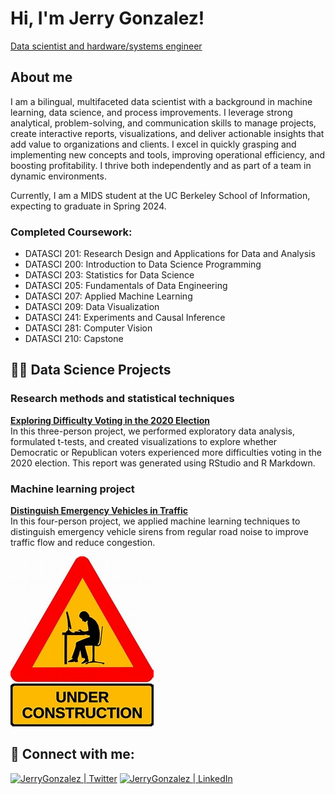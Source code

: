 # Hi, I'm Jerry Gonzalez!
[Data scientist and hardware/systems engineer](https://linkedin.com/in/gerardoagonzalez)

## About me
I am a bilingual, multifaceted data scientist with a background in machine learning, data science, and process improvements. I leverage strong analytical, problem-solving, and communication skills to manage projects, create interactive reports, visualizations, and deliver actionable insights that add value to organizations and clients. I excel in quickly grasping and implementing new concepts and tools, improving operational efficiency, and boosting profitability. I thrive both independently and as part of a team in dynamic environments.

Currently, I am a MIDS student at the UC Berkeley School of Information, expecting to graduate in Spring 2024.

### Completed Coursework:
- DATASCI 201: Research Design and Applications for Data and Analysis
- DATASCI 200: Introduction to Data Science Programming
- DATASCI 203: Statistics for Data Science
- DATASCI 205: Fundamentals of Data Engineering
- DATASCI 207: Applied Machine Learning
- DATASCI 209: Data Visualization
- DATASCI 241: Experiments and Causal Inference
- DATASCI 281: Computer Vision
- DATASCI 210: Capstone

## 👨‍💻 Data Science Projects

### Research methods and statistical techniques
**[Exploring Difficulty Voting in the 2020 Election](https://github.com/UC-Berkeley-I-School/Project2_Gonzalez_Lu_Desai)**  
In this three-person project, we performed exploratory data analysis, formulated t-tests, and created visualizations to explore whether Democratic or Republican voters experienced more difficulties voting in the 2020 election. This report was generated using RStudio and R Markdown.

### Machine learning project
**[Distinguish Emergency Vehicles in Traffic](https://github.com/UC-Berkeley-I-School/mids-207-final-project-summer23-Nick-Frances-Jerry-Chi)**  
In this four-person project, we applied machine learning techniques to distinguish emergency vehicle sirens from regular road noise to improve traffic flow and reduce congestion.

![Under Construction](./images/underConstruction.jpg)

## 🤳 Connect with me:

[![JerryGonzalez | Twitter](https://cdn.simpleicons.org/twitter)](https://twitter.com/GonzalezJerry16)
[![JerryGonzalez | LinkedIn](https://cdn.simpleicons.org/linkedin)](https://linkedin.com/in/gerardoagonzalez)